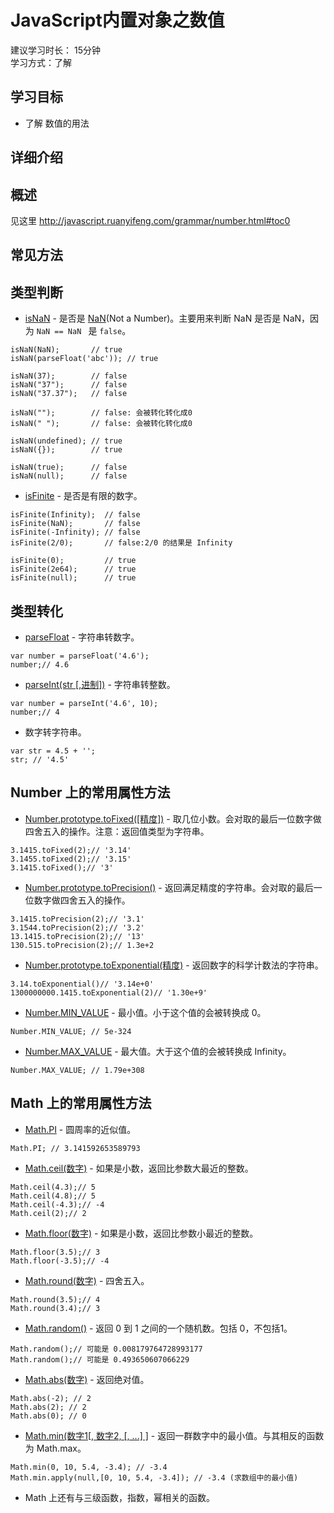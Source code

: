 # JavaScript内置对象之数值
建议学习时长： 15分钟  
学习方式：了解  

## 学习目标
* 了解 数值的用法

## 详细介绍
## 概述
见这里 http://javascript.ruanyifeng.com/grammar/number.html#toc0

## 常见方法
## 类型判断
* [isNaN](https://developer.mozilla.org/en-US/docs/Web/JavaScript/Reference/Global_Objects/isNaN) - 是否是 [NaN](https://developer.mozilla.org/en-US/docs/Web/JavaScript/Reference/Global_Objects/NaN)(Not a Number)。主要用来判断 NaN 是否是 NaN，因为 `NaN == NaN ` 是 `false`。

```
isNaN(NaN);       // true
isNaN(parseFloat('abc')); // true

isNaN(37);        // false
isNaN("37");      // false
isNaN("37.37");   // false

isNaN("");        // false: 会被转化转化成0
isNaN(" ");       // false: 会被转化转化成0

isNaN(undefined); // true
isNaN({});        // true

isNaN(true);      // false
isNaN(null);      // false

```
* [isFinite](https://developer.mozilla.org/en-US/docs/Web/JavaScript/Reference/Global_Objects/isNaN) - 是否是有限的数字。

```
isFinite(Infinity);  // false
isFinite(NaN);       // false
isFinite(-Infinity); // false
isFinite(2/0);       // false:2/0 的结果是 Infinity

isFinite(0);         // true
isFinite(2e64);      // true
isFinite(null);      // true
```

## 类型转化
* [parseFloat](https://developer.mozilla.org/en-US/docs/Web/JavaScript/Reference/Global_Objects/parseFloat) - 字符串转数字。

```
var number = parseFloat('4.6');
number;// 4.6
```
* [parseInt(str [,进制])](https://developer.mozilla.org/en-US/docs/Web/JavaScript/Reference/Global_Objects/parseInt) - 字符串转整数。

```
var number = parseInt('4.6', 10);
number;// 4
```
* 数字转字符串。

```
var str = 4.5 + '';
str; // '4.5'
```

## Number 上的常用属性方法
* [Number.prototype.toFixed([精度])](https://developer.mozilla.org/en-US/docs/Web/JavaScript/Reference/Global_Objects/Number/toFixed) - 取几位小数。会对取的最后一位数字做四舍五入的操作。注意：返回值类型为字符串。

```
3.1415.toFixed(2);// '3.14'
3.1455.toFixed(2);// '3.15'
3.1415.toFixed();// '3'
```
* [Number.prototype.toPrecision()](https://developer.mozilla.org/en-US/docs/Web/JavaScript/Reference/Global_Objects/Number/toPrecision) - 返回满足精度的字符串。会对取的最后一位数字做四舍五入的操作。

```
3.1415.toPrecision(2);// '3.1'
3.1544.toPrecision(2);// '3.2'
13.1415.toPrecision(2);// '13'
130.515.toPrecision(2);// 1.3e+2
```
* [Number.prototype.toExponential(精度)](https://developer.mozilla.org/en-US/docs/Web/JavaScript/Reference/Global_Objects/Number/toExponential) - 返回数字的科学计数法的字符串。

```
3.14.toExponential()// '3.14e+0'
1300000000.1415.toExponential(2)// '1.30e+9'
```
* [Number.MIN_VALUE](https://developer.mozilla.org/en-US/docs/Web/JavaScript/Reference/Global_Objects/Number/MIN_VALUE) - 最小值。小于这个值的会被转换成 0。

```
Number.MIN_VALUE; // 5e-324
```
* [Number.MAX_VALUE](https://developer.mozilla.org/en-US/docs/Web/JavaScript/Reference/Global_Objects/Number/MAX_VALUE) - 最大值。大于这个值的会被转换成 Infinity。

```
Number.MAX_VALUE; // 1.79e+308
```


## Math 上的常用属性方法
* [Math.PI](https://developer.mozilla.org/en-US/docs/Web/JavaScript/Reference/Global_Objects/Math/PI) - 圆周率的近似值。

```
Math.PI; // 3.141592653589793
```
* [Math.ceil(数字)](https://developer.mozilla.org/en-US/docs/Web/JavaScript/Reference/Global_Objects/Math/ceil) - 如果是小数，返回比参数大最近的整数。

```
Math.ceil(4.3);// 5
Math.ceil(4.8);// 5
Math.ceil(-4.3);// -4
Math.ceil(2);// 2
```
* [Math.floor(数字)](https://developer.mozilla.org/en-US/docs/Web/JavaScript/Reference/Global_Objects/Math/floor) - 如果是小数，返回比参数小最近的整数。

```
Math.floor(3.5);// 3
Math.floor(-3.5);// -4
```
* [Math.round(数字)](https://developer.mozilla.org/en-US/docs/Web/JavaScript/Reference/Global_Objects/Math/round) - 四舍五入。

```
Math.round(3.5);// 4
Math.round(3.4);// 3

```
* [Math.random()](https://developer.mozilla.org/en-US/docs/Web/JavaScript/Reference/Global_Objects/Math/random) - 返回 0 到 1 之间的一个随机数。包括 0，不包括1。

```
Math.random();// 可能是 0.008179764728993177
Math.random();// 可能是 0.493650607066229

```
* [Math.abs(数字)](https://developer.mozilla.org/en-US/docs/Web/JavaScript/Reference/Global_Objects/Math/abs) - 返回绝对值。

```
Math.abs(-2); // 2
Math.abs(2); // 2
Math.abs(0); // 0
```
* [Math.min(数字1[, 数字2, [, ...] ]](https://developer.mozilla.org/en-US/docs/Web/JavaScript/Reference/Global_Objects/Math/min) - 返回一群数字中的最小值。与其相反的函数为 Math.max。

```
Math.min(0, 10, 5.4, -3.4); // -3.4
Math.min.apply(null,[0, 10, 5.4, -3.4]); // -3.4 (求数组中的最小值)
```
* Math 上还有与三级函数，指数，幂相关的函数。
